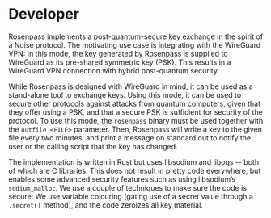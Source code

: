 # Developer

Rosenpass implements a post-quantum-secure key exchange in the spirit of a Noise protocol. The motivating use case is integrating with the WireGuard VPN: In this mode, the key generated by Rosenpass is supplied to WireGuard as its pre-shared symmetric key (PSK). This results in a WireGuard VPN connection with hybrid post-quantum security.

While Rosenpass is designed with WireGuard in mind, it can be used as a stand-alone tool to exchange keys. Using this mode, it can be used to secure other protocols against attacks from quantum computers, given that they offer using a PSK, and that a secure PSK is sufficient for security of the protocol. To use this mode, the `rosenpass` binary must be used together with the `outfile <FILE>` parameter. Then, Rosenpass will write a key to the given file every two minutes, and print a message on standard out to notify the user or the calling script that the key has changed.

The implementation is written in Rust but uses libsodium and liboqs -- both of which are C libraries. This does not result in pretty code everywhere, but enables some advanced security features such as using libsodium’s `sodium_malloc`. We use a couple of techniques to make sure the code is secure: We use variable colouring (gating use of a secret value through a `.secret()` method), and the code zeroizes all key material.